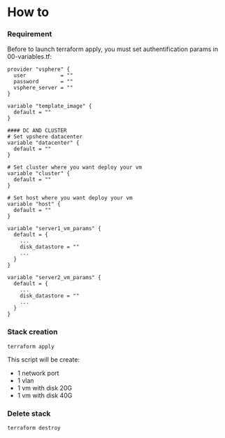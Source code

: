 # How to

### Requirement

Before to launch terraform apply, you must set authentification params in 00-variables.tf:
```
provider "vsphere" {
  user           = ""
  password       = ""
  vsphere_server = ""
}

variable "template_image" {
  default = ""
}

#### DC AND CLUSTER
# Set vpshere datacenter
variable "datacenter" {
  default = ""
}

# Set cluster where you want deploy your vm
variable "cluster" {
  default = ""
}

# Set host where you want deploy your vm
variable "host" {
  default = ""
}

variable "server1_vm_params" {
  default = {
    ...
    disk_datastore = ""
    ...
  }
}

variable "server2_vm_params" {
  default = {
    ...
    disk_datastore = ""
    ...
  }
}
```

### Stack creation

```
terraform apply
```

This script will be create:
  - 1 network port
  - 1 vlan
  - 1 vm with disk 20G
  - 1 vm with disk 40G

### Delete stack

```
terraform destroy
```
